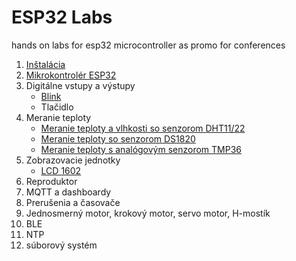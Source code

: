 # ESP32 Labs

hands on labs for esp32 microcontroller as promo for conferences

1. [Inštalácia](01-installation.md)
2. [Mikrokontrolér ESP32](02-esp32.overview.md)
3. Digitálne vstupy a výstupy
	* [Blink](03-blink.md)
	* Tlačidlo
4. Meranie teploty
	* [Meranie teploty a vlhkosti so senzorom DHT11/22](04-dht22.md)
	* [Meranie teploty so senzorom DS1820](05-ds18b20.md)
	* [Meranie teploty s analógovým senzorom TMP36](06-tmp36.md)
5. Zobrazovacie jednotky
	* [LCD 1602](08-lcd.1602.md)
6. Reproduktor
7. MQTT a dashboardy
8. Prerušenia a časovače
9. Jednosmerný motor, krokový motor, servo motor, H-mostík
10. BLE
11. NTP
12. súborový systém
